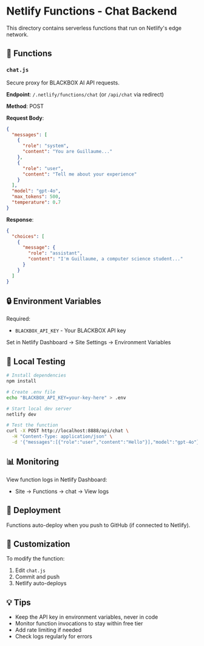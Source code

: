 # Netlify Functions - Chat Backend

This directory contains serverless functions that run on Netlify's edge network.

## 📁 Functions

### `chat.js`
Secure proxy for BLACKBOX AI API requests.

**Endpoint**: `/.netlify/functions/chat` (or `/api/chat` via redirect)

**Method**: POST

**Request Body**:
```json
{
  "messages": [
    {
      "role": "system",
      "content": "You are Guillaume..."
    },
    {
      "role": "user", 
      "content": "Tell me about your experience"
    }
  ],
  "model": "gpt-4o",
  "max_tokens": 500,
  "temperature": 0.7
}
```

**Response**:
```json
{
  "choices": [
    {
      "message": {
        "role": "assistant",
        "content": "I'm Guillaume, a computer science student..."
      }
    }
  ]
}
```

## 🔒 Environment Variables

Required:
- `BLACKBOX_API_KEY` - Your BLACKBOX API key

Set in Netlify Dashboard → Site Settings → Environment Variables

## 🧪 Local Testing

```bash
# Install dependencies
npm install

# Create .env file
echo "BLACKBOX_API_KEY=your-key-here" > .env

# Start local dev server
netlify dev

# Test the function
curl -X POST http://localhost:8888/api/chat \
  -H "Content-Type: application/json" \
  -d '{"messages":[{"role":"user","content":"Hello"}],"model":"gpt-4o"}'
```

## 📊 Monitoring

View function logs in Netlify Dashboard:
- Site → Functions → chat → View logs

## 🚀 Deployment

Functions auto-deploy when you push to GitHub (if connected to Netlify).

## 🔧 Customization

To modify the function:
1. Edit `chat.js`
2. Commit and push
3. Netlify auto-deploys

## 💡 Tips

- Keep the API key in environment variables, never in code
- Monitor function invocations to stay within free tier
- Add rate limiting if needed
- Check logs regularly for errors
